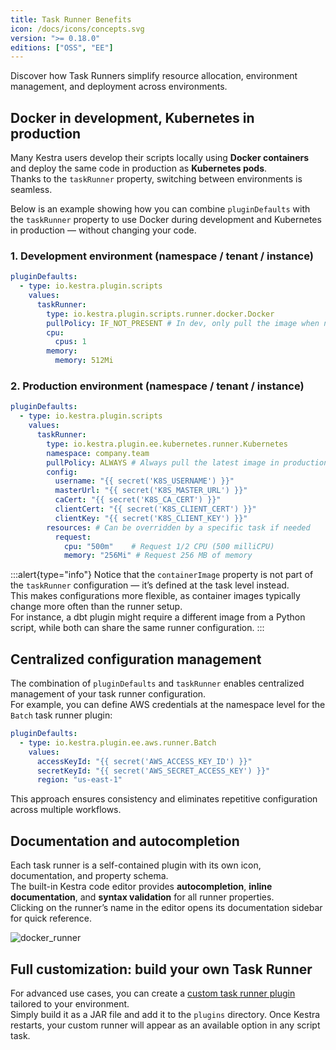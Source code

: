 ```yaml
---
title: Task Runner Benefits
icon: /docs/icons/concepts.svg
version: ">= 0.18.0"
editions: ["OSS", "EE"]
---
```


Discover how Task Runners simplify resource allocation, environment management, and deployment across environments.

## Docker in development, Kubernetes in production

Many Kestra users develop their scripts locally using **Docker containers** and deploy the same code in production as **Kubernetes pods**.  
Thanks to the `taskRunner` property, switching between environments is seamless.

Below is an example showing how you can combine `pluginDefaults` with the `taskRunner` property to use Docker during development and Kubernetes in production — without changing your code.

### 1. Development environment (namespace / tenant / instance)

```yaml
pluginDefaults:
  - type: io.kestra.plugin.scripts
    values:
      taskRunner:
        type: io.kestra.plugin.scripts.runner.docker.Docker
        pullPolicy: IF_NOT_PRESENT # In dev, only pull the image when needed
        cpu:
          cpus: 1
        memory:
          memory: 512Mi
```

### 2. Production environment (namespace / tenant / instance)

```yaml
pluginDefaults:
  - type: io.kestra.plugin.scripts
    values:
      taskRunner:
        type: io.kestra.plugin.ee.kubernetes.runner.Kubernetes
        namespace: company.team
        pullPolicy: ALWAYS # Always pull the latest image in production
        config:
          username: "{{ secret('K8S_USERNAME') }}"
          masterUrl: "{{ secret('K8S_MASTER_URL') }}"
          caCert: "{{ secret('K8S_CA_CERT') }}"
          clientCert: "{{ secret('K8S_CLIENT_CERT') }}"
          clientKey: "{{ secret('K8S_CLIENT_KEY') }}"
        resources: # Can be overridden by a specific task if needed
          request:
            cpu: "500m"    # Request 1/2 CPU (500 milliCPU)
            memory: "256Mi" # Request 256 MB of memory
```

:::alert{type="info"}
Notice that the `containerImage` property is not part of the `taskRunner` configuration — it’s defined at the task level instead.  
This makes configurations more flexible, as container images typically change more often than the runner setup.  
For instance, a dbt plugin might require a different image from a Python script, while both can share the same runner configuration.
:::

## Centralized configuration management

The combination of `pluginDefaults` and `taskRunner` enables centralized management of your task runner configuration.  
For example, you can define AWS credentials at the namespace level for the `Batch` task runner plugin:

```yaml
pluginDefaults:
  - type: io.kestra.plugin.ee.aws.runner.Batch
    values:
      accessKeyId: "{{ secret('AWS_ACCESS_KEY_ID') }}"
      secretKeyId: "{{ secret('AWS_SECRET_ACCESS_KEY') }}"
      region: "us-east-1"
```

This approach ensures consistency and eliminates repetitive configuration across multiple workflows.

## Documentation and autocompletion

Each task runner is a self-contained plugin with its own icon, documentation, and property schema.  
The built-in Kestra code editor provides **autocompletion**, **inline documentation**, and **syntax validation** for all runner properties.  
Clicking on the runner’s name in the editor opens its documentation sidebar for quick reference.

![docker_runner](/docs/concepts/docker_runner.png)

## Full customization: build your own Task Runner

For advanced use cases, you can create a [custom task runner plugin](../15.how-to-guides/custom-plugin.md) tailored to your environment.  
Simply build it as a JAR file and add it to the `plugins` directory. Once Kestra restarts, your custom runner will appear as an available option in any script task.
